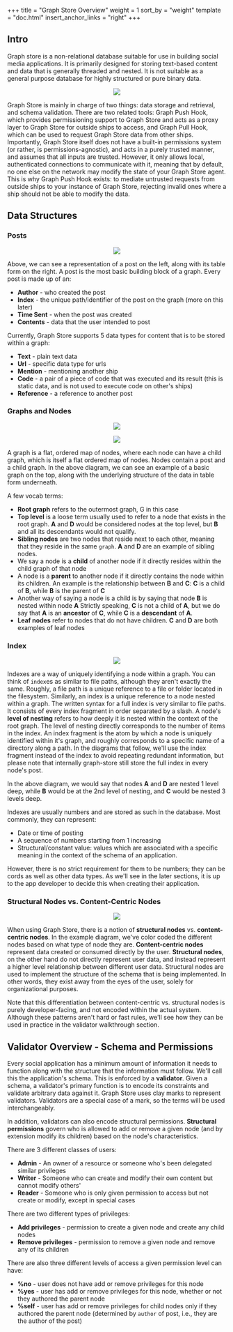 +++
title = "Graph Store Overview"
weight = 1
sort_by = "weight"
template = "doc.html"
insert_anchor_links = "right"
+++


## Intro
Graph store is a non-relational database suitable for use in building social media applications. It is primarily designed for storing text-based content and data that is generally threaded and nested. It is not suitable as a general purpose database for highly structured or pure binary data.

<p align="center">
  <img src="images/image1.png"/>
</p>

Graph Store is mainly in charge of two things: data storage and retrieval, and schema validation. There are two related tools: Graph Push Hook, which provides permissioning support to Graph Store and acts as a proxy layer to Graph Store for outside ships to access, and Graph Pull Hook, which can be used to request Graph Store data from other ships. Importantly, Graph Store itself does not have a built-in permissions system (or rather, is permissions-agnostic), and acts in a purely trusted manner, and assumes that all inputs are trusted. However, it only allows local, authenticated connections to communicate with it, meaning that by default, no one else on the network may modify the state of your Graph Store agent. This is why Graph Push Hook exists: to mediate untrusted requests from outside ships to your instance of Graph Store, rejecting invalid ones where a ship should not be able to modify the data.

## Data Structures
### Posts

<p align="center">
  <img src="images/image2.png"/>
</p>

Above, we can see a representation of a post on the left, along with its table form on the right.
A post is the most basic building block of a graph.
Every post is made up of an:
- **Author** - who created the post
- **Index** - the unique path/identifier of the post on the graph (more on this later)
- **Time Sent** - when the post was created
- **Contents** - data that the user intended to post

Currently, Graph Store supports 5 data types for content that is to be stored within a graph:
- **Text** - plain text data
- **Url** - specific data type for urls
- **Mention** - mentioning another ship
- **Code** - a pair of a piece of code that was executed and its result (this is static data, and is not used to execute code on other's ships)
- **Reference** - a reference to another post


### Graphs and Nodes

<p align="center">
  <img src="images/image3.png"/>
</p>

<p align="center">
  <img src="images/image4.png"/>
</p>

A graph is a flat, ordered map of nodes, where each node can have a child graph, which is itself a flat ordered map of nodes. Nodes contain a post and a child graph. In the above diagram, we can see an example of a basic graph on the top, along with the underlying structure of the data in table form underneath.

A few vocab terms:
- **Root graph** refers to the outermost graph, G in this case
- **Top level** is a loose term usually used to refer to a node that exists in the root graph. **A** and **D** would be considered nodes at the top level, but **B** and all its descendants would not qualify.
- **Sibling nodes** are two nodes that reside next to each other, meaning that they reside in the same `graph`. **A** and **D** are an example of sibling nodes.
- We say a node is a **child** of another node if it directly resides within the child graph of that node
- A node is a **parent** to another node if it directly contains the node within its children. An example is the relationship between **B** and **C**: **C** is a child of **B**, while **B** is the parent of **C**
- Another way of saying a node is a child is by saying that node **B** is nested within node **A** Strictly speaking, **C** is not a child of **A**, but we do say that **A** is an **ancestor** of **C**, while **C** is a **descendant** of **A**.
- **Leaf nodes** refer to nodes that do not have children. **C** and **D** are both examples of leaf nodes

### Index

<p align="center">
  <img src="images/image5.png"/>
</p>

Indexes are a way of uniquely identifying a node within a graph. You can think of `index`es as similar to file paths, although they aren't exactly the same. Roughly, a file path is a unique reference to a file or folder located in the filesystem. Similarly, an index is a unique reference to a node nested within a graph. The written syntax for a full index is very similar to file paths. It consists of every index fragment in order separated by a slash. A node's **level of nesting** refers to how deeply it is nested within the context of the root graph. The level of nesting directly corresponds to the number of items in the index. An index fragment is the atom by which a node is uniquely identified within it's graph, and roughly corresponds to a specific name of a directory along a path. In the diagrams that follow, we'll use the index fragment instead of the index to avoid repeating redundant information, but please note that internally graph-store still store the full index in every node's post.

In the above diagram, we would say that nodes **A** and **D** are nested 1 level deep, while **B** would be at the 2nd level of nesting, and **C** would be nested 3 levels deep.

Indexes are usually numbers and are stored as such in the database. Most commonly, they can represent:
- Date or time of posting
- A sequence of numbers starting from 1 increasing
- Structural/constant value: values which are associated with a specific meaning in the context of the schema of an application.

However, there is no strict requirement for them to be numbers; they can be cords as well as other data types. As we'll see in the later sections, it is up to the app developer to decide this when creating their application.


### Structural Nodes vs. Content-Centric Nodes

<p align="center">
  <img src="images/image6.png"/>
</p>

When using Graph Store, there is a notion of **structural nodes** vs. **content-centric nodes**. In the example diagram, we've color coded the different nodes based on what type of node they are. **Content-centric nodes** represent data created or consumed directly by the user. **Structural nodes**, on the other hand do not directly represent user data, and instead represent a higher level relationship between different user data. Structural nodes are used to implement the structure of the schema that is being implemented. In other words, they exist away from the eyes of the user, solely for organizational purposes.

Note that this differentiation between content-centric vs. structural nodes is purely developer-facing, and not encoded within the actual system. Although these patterns aren't hard or fast rules, we'll see how they can be used in practice in the validator walkthrough section.

## Validator Overview - Schema and Permissions

Every social application has a minimum amount of information it needs to function along with the structure that the information must follow. We'll call this the application's schema. This is enforced by a **validator**. Given a schema, a validator's primary function is to encode its constraints and validate arbitrary data against it. Graph Store uses clay marks to represent validators. Validators are a special case of a mark, so the terms will be used interchangeably.

In addition, validators can also encode structural permissions. **Structural permissions** govern who is allowed to add or remove a given node (and by extension modify its children) based on the node's characteristics.

There are 3 different classes of users:
- **Admin** - An owner of a resource or someone who's been delegated similar privileges
- **Writer** - Someone who can create and modify their own content but cannot modify others'
- **Reader** - Someone who is only given permission to access but not create or modify, except in special cases

There are two different types of privileges:
- **Add privileges** - permission to create a given node and create any child nodes
- **Remove privileges** - permission to remove a given node and remove any of its children

There are also three different levels of access a given permission level can have:
- **%no** - user does not have add or remove privileges for this node
- **%yes** - user has add or remove privileges for this node, whether or not they authored the parent node
- **%self** - user has add or remove privileges for child nodes only if they authored the parent node (determined by `author` of post, i.e., they are the author of the post)

